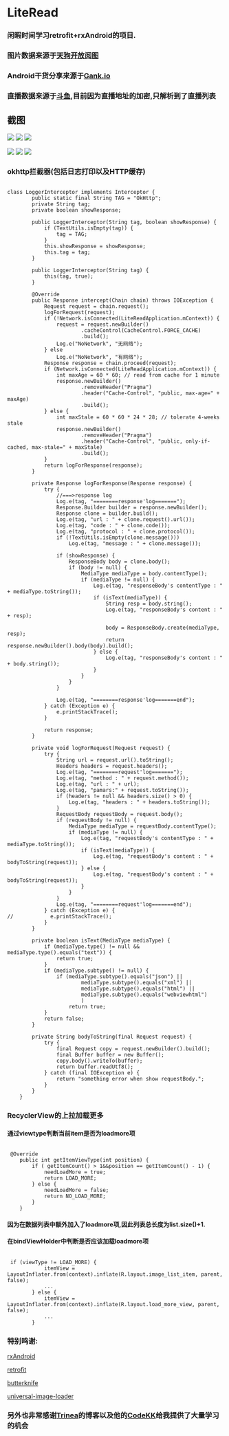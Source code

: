 # LiteRead

### 闲暇时间学习retrofit+rxAndroid的项目.

### 图片数据来源于[天狗开放阅图](http://apistore.baidu.com/apiworks/servicedetail/992.html)

### Android干货分享来源于[Gank.io](http://gank.io/api)

### 直播数据来源于[斗鱼](www.douyu.com),目前因为直播地址的加密,只解析到了直播列表

## 截图

![](/img/Screenshot_2016-09-01-23-05-48.jpeg)
![](/img/Screenshot_2016-09-01-23-06-07.jpeg)
![](/img/Screenshot_2016-09-01-23-06-32.jpeg)

![](/img/Screenshot_2016-09-01-23-06-51.jpeg)
![](/img/Screenshot_2016-09-01-23-07-12.jpeg)
![](/img/Screenshot_2016-09-01-23-07-30.jpeg)


### okhttp拦截器(包括日志打印以及HTTP缓存)

<pre><code>
class LoggerInterceptor implements Interceptor {
        public static final String TAG = "OkHttp";
        private String tag;
        private boolean showResponse;

        public LoggerInterceptor(String tag, boolean showResponse) {
            if (TextUtils.isEmpty(tag)) {
                tag = TAG;
            }
            this.showResponse = showResponse;
            this.tag = tag;
        }

        public LoggerInterceptor(String tag) {
            this(tag, true);
        }

        @Override
        public Response intercept(Chain chain) throws IOException {
            Request request = chain.request();
            logForRequest(request);
            if (!Network.isConnected(LiteReadApplication.mContext)) {
                request = request.newBuilder()
                        .cacheControl(CacheControl.FORCE_CACHE)
                        .build();
                Log.e("NoNetwork", "无网络");
            } else
                Log.e("NoNetwork", "有网络");
            Response response = chain.proceed(request);
            if (Network.isConnected(LiteReadApplication.mContext)) {
                int maxAge = 60 * 60; // read from cache for 1 minute
                response.newBuilder()
                        .removeHeader("Pragma")
                        .header("Cache-Control", "public, max-age=" + maxAge)
                        .build();
            } else {
                int maxStale = 60 * 60 * 24 * 28; // tolerate 4-weeks stale
                response.newBuilder()
                        .removeHeader("Pragma")
                        .header("Cache-Control", "public, only-if-cached, max-stale=" + maxStale)
                        .build();
            }
            return logForResponse(response);
        }

        private Response logForResponse(Response response) {
            try {
                //===>response log
                Log.e(tag, "========response'log=======");
                Response.Builder builder = response.newBuilder();
                Response clone = builder.build();
                Log.e(tag, "url : " + clone.request().url());
                Log.e(tag, "code : " + clone.code());
                Log.e(tag, "protocol : " + clone.protocol());
                if (!TextUtils.isEmpty(clone.message()))
                    Log.e(tag, "message : " + clone.message());

                if (showResponse) {
                    ResponseBody body = clone.body();
                    if (body != null) {
                        MediaType mediaType = body.contentType();
                        if (mediaType != null) {
                            Log.e(tag, "responseBody's contentType : " + mediaType.toString());
                            if (isText(mediaType)) {
                                String resp = body.string();
                                Log.e(tag, "responseBody's content : " + resp);

                                body = ResponseBody.create(mediaType, resp);
                                return response.newBuilder().body(body).build();
                            } else {
                                Log.e(tag, "responseBody's content : " + body.string());
                            }
                        }
                    }
                }

                Log.e(tag, "========response'log=======end");
            } catch (Exception e) {
                e.printStackTrace();
            }

            return response;
        }

        private void logForRequest(Request request) {
            try {
                String url = request.url().toString();
                Headers headers = request.headers();
                Log.e(tag, "========request'log=======");
                Log.e(tag, "method : " + request.method());
                Log.e(tag, "url : " + url);
                Log.e(tag, "pamars:" + request.toString());
                if (headers != null && headers.size() > 0) {
                    Log.e(tag, "headers : " + headers.toString());
                }
                RequestBody requestBody = request.body();
                if (requestBody != null) {
                    MediaType mediaType = requestBody.contentType();
                    if (mediaType != null) {
                        Log.e(tag, "requestBody's contentType : " + mediaType.toString());
                        if (isText(mediaType)) {
                            Log.e(tag, "requestBody's content : " + bodyToString(request));
                        } else {
                            Log.e(tag, "requestBody's content : " + bodyToString(request));
                        }
                    }
                }
                Log.e(tag, "========request'log=======end");
            } catch (Exception e) {
//            e.printStackTrace();
            }
        }

        private boolean isText(MediaType mediaType) {
            if (mediaType.type() != null && mediaType.type().equals("text")) {
                return true;
            }
            if (mediaType.subtype() != null) {
                if (mediaType.subtype().equals("json") ||
                        mediaType.subtype().equals("xml") ||
                        mediaType.subtype().equals("html") ||
                        mediaType.subtype().equals("webviewhtml")
                        )
                    return true;
            }
            return false;
        }

        private String bodyToString(final Request request) {
            try {
                final Request copy = request.newBuilder().build();
                final Buffer buffer = new Buffer();
                copy.body().writeTo(buffer);
                return buffer.readUtf8();
            } catch (final IOException e) {
                return "something error when show requestBody.";
            }
        }
    }
</code></pre>

### RecyclerView的上拉加载更多

#### 通过viewtype判断当前item是否为loadmore项

<pre><code>
 @Override
    public int getItemViewType(int position) {
        if ( getItemCount() > 1&&position == getItemCount() - 1) {
            needLoadMore = true;
            return LOAD_MORE;
        } else {
            needLoadMore = false;
            return NO_LOAD_MORE;
        }
    }
</code></pre>

#### 因为在数据列表中额外加入了loadmore项,因此列表总长度为list.size()+1.

#### 在bindViewHolder中判断是否应该加载loadmore项
<pre><code>
 if (viewType != LOAD_MORE) {
            itemView = LayoutInflater.from(context).inflate(R.layout.image_list_item, parent, false);
            ...
        } else {
            itemView = LayoutInflater.from(context).inflate(R.layout.load_more_view, parent, false);
            ...
        }
</code></pre>

### 特别鸣谢:

[rxAndroid](https://github.com/ReactiveX/RxAndroid)

[retrofit](https://github.com/square/retrofit)

[butterknife](https://github.com/JakeWharton/butterknife)

[universal-image-loader](https://github.com/nostra13/Android-Universal-Image-Loader)

### 另外也非常感谢[Trinea](http://www.trinea.cn)的博客以及他的[CodeKK](http://www.codekk.com)给我提供了大量学习的机会

